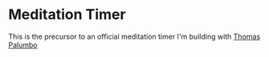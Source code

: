 # Meditation Timer

This is the precursor to an official meditation timer I'm building with [Thomas Palumbo](http://thomaspalumbo.com)
